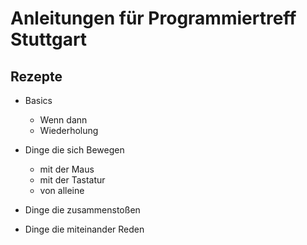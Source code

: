 # Anleitungen für Programmiertreff Stuttgart

## Rezepte

- Basics
  - Wenn dann
  - Wiederholung

- Dinge die sich Bewegen
  - mit der Maus
  - mit der Tastatur
  - von alleine
  
- Dinge die zusammenstoßen
- Dinge die miteinander Reden
